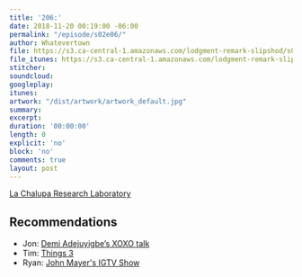 ```yaml
---
title: '206:'
date: 2018-11-20 00:19:00 -06:00
permalink: "/episode/s02e06/"
author: Whatevertown
file: https://s3.ca-central-1.amazonaws.com/lodgment-remark-slipshod/s02e06.mp3
file_itunes: https://s3.ca-central-1.amazonaws.com/lodgment-remark-slipshod/s02e06.m4a
stitcher: 
soundcloud: 
googleplay: 
itunes: 
artwork: "/dist/artwork/artwork_default.jpg"
summary: 
excerpt: 
duration: '00:00:00'
length: 0
explicit: 'no'
block: 'no'
comments: true
layout: post
---
```


[La Chalupa Research Laboratory](https://www.photolib.noaa.gov/htmls/nur08013.htm)

## Recommendations
- Jon: [Demi Adejuyigbe’s XOXO talk](https://youtu.be/G39U1Z1d7qI)
- Tim: [Things 3](https://culturedcode.com/things/)
- Ryan: [John Mayer's IGTV Show](https://www.instagram.com/johnmayer/)

